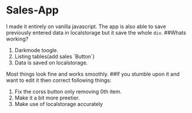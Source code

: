 # Sales-App
I made it entirely on vanilla javascript.
The app is also able to save previously entered data in localstorage but it save the whole `div`.
##Whats working?
<ol>
  <li>Darkmode toogle.</li>
  <li>Listing tables(add sales `Button`)</li>
  <li>Data is saved on localstorage.</li>
</ol>

Most things look fine and works smoothly.
##If you stumble upon it and want to edit it then correct following things:
<ol>
  <li>Fix the corss button only removing 0th item.</li>
  <li>Make it a bit more preetier.</li>
  <li>Make use of localstorage accurately</li>
</ol>

